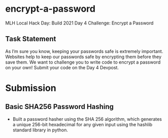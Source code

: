 # encrypt-a-password
MLH Local Hack Day: Build 2021 Day 4 Challenge: Encrypt a Password

## Task Statement
As I’m sure you know, keeping your passwords safe is extremely important. Websites help to keep our passwords safe by encrypting them before they save them. We want to challenge you to write code to encrypt a password on your own! Submit your code on the Day 4 Devpost.

# Submission
## Basic SHA256 Password Hashing
- Built a password hasher using the SHA 256 algorithm, which generates a unique 256-bit hexadecimal for any given input using the hashlib standard library in python.
